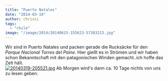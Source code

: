 ```yaml
---
title: "Puerto Natales"
date: "2014-03-19"
author: chrissi
tags: 
  - "chile"
image: "/image/2014/20140615-155623-57383213.jpg"
---
```


Wir sind in Puerto Natales und packen gerade die Rucksäcke für den _Parque Nacional Torres del Paine_. Hier gießt es in Strömen und wir haben schon Bekanntschaft mit den patagonischen Winden gemacht..ich hoffe das Zelt hält.  
[![20140319-205521.jpg](images/20140319-205521.jpg)](https://hafenstrand.wordpress.com/wp-content/uploads/2014/03/20140319-205521.jpg) Ab Morgen wird's dann ca. 10 Tage nichts von uns zu lesen geben.
